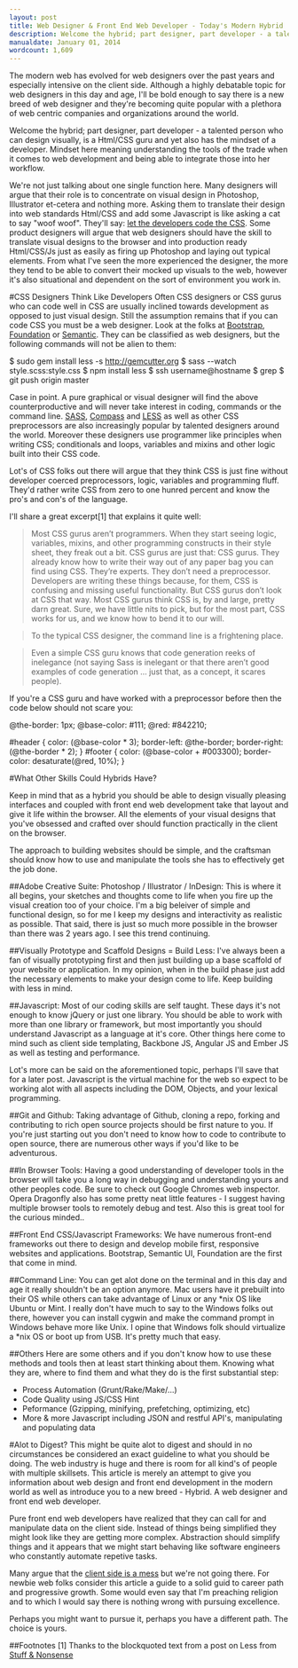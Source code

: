 ```yaml
---
layout: post
title: Web Designer & Front End Web Developer - Today's Modern Hybrid
description: Welcome the hybrid; part designer, part developer - a talented person who can design visually, is a Html/CSS guru and yet also has the mindset of a developer.
manualdate: January 01, 2014
wordcount: 1,609
---
```


The modern web has evolved for web designers over the past years and especially intensive on the client side. Although a highly debatable topic for web designers in this day and age, I'll be bold enough to say there is a new breed of web designer and they're becoming quite popular with a plethora of web centric companies and organizations around the world.

Welcome the hybrid; part designer, part developer - a talented person who can design visually, is a Html/CSS guru and yet also has the mindset of a developer. Mindset here meaning understanding the tools of the trade when it comes to web development and being able to integrate those into her workflow.

We're not just talking about one single function here. Many designers will argue that their role is to concentrate on visual design in Photoshop, Illustrator et-cetera and nothing more. Asking them to translate their design into web standards Html/CSS and add some Javascript is like asking a cat to say "woof woof". They'll say: [let the developers code the CSS](http://www.uie.com/brainsparks/2011/05/31/why-the-valley-wants-designers-that-can-code/). Some product designers will argue that web designers should have the skill to translate visual designs to the browser and into production ready Html/CSS/Js just as easily as firing up Photoshop and laying out typical elements. From what I've seen the more experienced the designer, the more they tend to be able to convert their mocked up visuals to the web, however it's also situational and dependent on the sort of environment you work in.

#CSS Designers Think Like Developers
Often CSS designers or CSS gurus who can code well in CSS are usually inclined towards development as opposed to just visual design. Still the assumption remains that if you can code CSS you must be a web designer. Look at the folks at  [Bootstrap](http://www.getbootrap), [Foundation](https://github.com/zurb/foundation) or [Semantic](https://github.com/jlukic/Semantic-UI‎). They can be classified as web designers, but the following commands will not be alien to them:

$ sudo gem install less -s http://gemcutter.org
$ sass --watch style.scss:style.css
$ npm install less
$ ssh username@hostname
$ grep
$ git push origin master

Case in point. A pure graphical or visual designer will find the above counterproductive and will never take interest in coding, commands or the command line. [SASS](http://sass-lang.com/), [Compass](http://compass-style.org/) and [LESS](http://www.lesscss.org/) as well as other CSS preprocessors are also increasingly popular by talented designers around the world. Moreover these designers use programmer like principles when writing CSS; conditionals and loops, variables and mixins and other logic built into their CSS code.

Lot's of CSS folks out there will argue that they think CSS is just fine without developer coerced preprocessors, logic, variables and programming fluff. They'd rather write CSS from zero to one hunred percent and know the pro's and con's of the language.

I'll share a great excerpt[1] that explains it quite well:

>Most CSS gurus aren’t programmers. When they start seeing logic, variables, mixins, and other programming constructs  in their style sheet, they freak out a bit. CSS gurus are just that: CSS gurus. They already know how to write their  way out of any paper bag you can find using CSS. They’re experts. They don’t need a preprocessor. Developers are      writing these things because, for them, CSS is confusing and missing useful functionality. But CSS gurus don’t look
at CSS that way. Most CSS gurus think CSS is, by and large, pretty darn great. Sure, we have little nits to pick,
but for the most part, CSS works for us, and we know how to bend it to our will.

>To the typical CSS designer, the command line is a frightening place.

>Even a simple CSS guru knows that code generation reeks of inelegance (not saying Sass is inelegant or that there
aren’t good examples of code generation … just that, as a concept, it scares people).

If you're a CSS guru and have worked with a preprocessor before then the code below should not scare you:

@the-border: 1px;
@base-color: #111;
@red:        #842210;

#header {
  color: (@base-color * 3);
  border-left: @the-border;
  border-right: (@the-border * 2);
}
#footer {
  color: (@base-color + #003300);
  border-color: desaturate(@red, 10%);
}

#What Other Skills Could Hybrids Have?

Keep in mind that as a hybrid you should be able to design visually pleasing interfaces and coupled with front end web development take that layout and give it life within the browser. All the elements of your visual designs that you've obsessed and crafted over should function practically in the client on the browser.

The approach to building websites should be simple, and the craftsman should know how to use and manipulate the tools she has to effectively get the job done.

##Adobe Creative Suite:
Photoshop / Illustrator / InDesign: This is where it all begins, your sketches and thoughts come to life when you fire up the visual creation too of your choice. I'm a big beleiver of simple and functional design, so for me I keep my designs and interactivity as realistic as possible. That said, there is just so much more
possible in the browser than there was 2 years ago. I see this trend continuing.

##Visually Prototype and Scaffold Designs = Build Less:
I've always been a fan of visually prototyping first and then just building up a base scaffold of your website or application. In my opinion, when in the build phase just add the necessary elements to make your design come to life. Keep building with less in mind.

##Javascript:
Most of our coding skills are self taught. These days it's not enough to know jQuery or just one library. You should be able to work with more than one library or framework, but most importantly you should understand Javascript as a language at it's core. Other things here come to mind such as client side templating, Backbone JS, Angular JS and Ember JS as well as testing and performance.

Lot's more can be said on the aforementioned topic, perhaps I'll save that for a later post. Javascript is the virtual machine for the web so expect to be working alot with all aspects including the DOM, Objects, and your lexical programming.

##Git and Github:
Taking advantage of Github, cloning a repo, forking and contributing to rich open source projects should be first nature to you. If you're just starting out you don't need to know how to code to contribute to open source, there are numerous other ways if you'd like to be adventurous.

##In Browser Tools:
Having a good understanding of developer tools in the browser will take you a long way in debugging and understanding yours and other peoples code. Be sure to check out Google Chromes web inspector. Opera Dragonfly also has some pretty neat little features - I suggest having multiple browser tools to remotely debug and test. Also this is great tool for the curious minded..

##Front End CSS/Javascript Frameworks:
We have numerous front-end frameworks out there to design and develop mobile first, responsive websites and applications. Bootstrap, Semantic UI, Foundation are the first that come in mind.

##Command Line:
You can get alot done on the terminal and in this day and age it really shouldn't be an option anymore. Mac users have it prebuilt into their OS while others can take advantage of Linux or any *nix OS like Ubuntu or Mint. I really don't have much to say to the Windows folks out there, however you can install cygwin and make the command prompt in Windows behave more like Unix. I opine that Windows folk should virtualize a *nix OS or boot up from USB. It's pretty much that easy.


##Others
Here are some others and if you don't know how to use these methods and tools then at least start thinking about them. Knowing what they are, where to find them and what they do is the first substantial step:

* Process Automation (Grunt/Rake/Make/...)
* Code Quality using JS/CSS Hint
* Peformance (Gzipping, minifying, prefetching, optimizing, etc)
* More & more Javascript including JSON and restful API's, manipulating and populating data

#Alot to Digest?
This might be quite alot to digest and should in no circumstances be considered an exact guideline to what you should be doing. The web industry is huge and there is room for all kind's of people with multiple skillsets. This article is merely an attempt to give you information about web design and front end development in the modern world as well as introduce you to a new breed - Hybrid. A web designer and front end web developer.

Pure front end web developers have realized that they can call for and manipulate data on the client side. Instead of things being simplified they might look like they are getting more complex. Abstraction should simplify things and it appears that we might start behaving like software engineers who constantly automate repetive tasks.

Many argue that the [client side is a mess](https://www.tbray.org/ongoing/When/201x/2014/01/01/Software-in-2014) but we're not going there. For newbie web folks consider this article a guide to a solid guid to career path and progressive growth. Some would even say that I'm preaching religion and to which I would say there is nothing wrong with pursuing excellence.

Perhaps you might want to pursue it, perhaps you have a different path. The choice is yours.

##Footnotes
[1] Thanks to the blockquoted text from a post on Less from [Stuff & Nonsense](http://www.stuffandnonsense.co.uk/blog/about/less)
